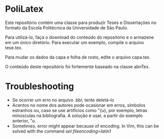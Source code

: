 # PoliLatex

Este repositório contém uma classe para produzir Teses e Dissertações no formato da Escola Politécnica da Universidade de São Paulo.

Para utilizá-lo, faça o download do conteúdo do repositório e o armazene em um único diretório. Para executar um exemplo, compile o arquivo tese.tex.

Para mudar os dados da capa e folha de rosto, edite o arquivo capa.tex.

O conteúdo deste repositório foi fortemente baseado na classe abnTex. 

# Troubleshooting
* Se ocorrer um erro no arquivo .bbl, tente deletá-lo
* Acentos no nome dos autores pode ocasionar em erros, símbolos estranhos ou,
  caso se use artifícios como \"{u}, por exemplo, letras minúsculas na 
  bibliografia. A solução é usar, a partir do exemplo anterior, \"u.
* Sometimes, error might appear because of encoding. In Vim, this can be solved with the command _set fileencoding=latin1_

